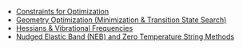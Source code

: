 
  - [Constraints for Optimization](Constraints "wikilink")
  - [Geometry Optimization (Minimization & Transition State
    Search)](Geometry-Optimization "wikilink")
  - [Hessians & Vibrational
    Frequencies](Hessians-&-Vibrational-Frequencies "wikilink")
  - [Nudged Elastic Band (NEB) and Zero Temperature String
    Methods](Nudged-Elastic-Band-\(NEB\)-and-Zero-Temperature-String-Methods "wikilink")
